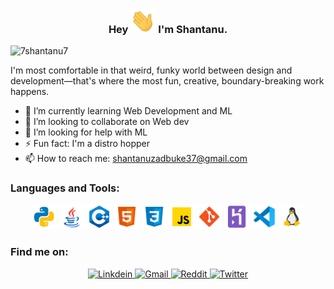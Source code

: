 <h3 align="center">Hey <img src="https://github.com/7shantanu7/7shantanu7/blob/main/assets/hi.gif" width="40px"/> I'm Shantanu.</h3>
<p align="left"> <img src="https://komarev.com/ghpvc/?username=7shantanu7&label=Profile%20views&color=0e75b6&style=flat" alt="7shantanu7" /> </p>


I'm most comfortable in that weird, funky world between design and development—that's where the most fun, creative, boundary-breaking work happens.

- 🌱 I’m currently learning Web Development and ML
- 👯 I’m looking to collaborate on Web dev
- 🤔 I’m looking for help with ML
- ⚡ Fun fact: I'm a distro hopper
- 📫 How to reach me: shantanuzadbuke37@gmail.com

<!--<p>
 <img align="right" src="https://github.com/7shantanu7/7shantanu7/blob/main/assets/87202985-820dcb80-c2b6-11ea-9f56-7ec461c497c3.gif" alt="programmergif">
</p>-->
 <!--<p id="streak" align="center">                                                                                                                           
 <img align="center" src="https://github-readme-streak-stats.herokuapp.com?user=7shantanu7&theme=tokyonight_duo">
<p>-->
 
 ### Languages and Tools:
 
 <p align="center">
  <img src="https://github.com/7shantanu7/7shantanu7/blob/main/assets/icons8-python.svg" width="40">
  <img src="https://github.com/7shantanu7/7shantanu7/blob/main/assets/icons8-java.svg" width="40">
  <img src="https://github.com/7shantanu7/7shantanu7/blob/main/assets/icons8-c%2B%2B.svg" width="40">
  <img src="https://github.com/7shantanu7/7shantanu7/blob/main/assets/icons8-html-5.svg" width="40">
  <img src="https://github.com/7shantanu7/7shantanu7/blob/main/assets/icons8-css3%20.svg" width="40">
  <img src="https://github.com/7shantanu7/7shantanu7/blob/main/assets/icons8-javascript.svg" width="40">
  <img src="https://github.com/7shantanu7/7shantanu7/blob/main/assets/icons8-git.svg" width="40">
  <img src="https://github.com/7shantanu7/7shantanu7/blob/main/assets/icons8-heroku.svg" width="40">
  <img src="https://github.com/7shantanu7/7shantanu7/blob/main/assets/icons8-visual-studio-code-2019.svg" width="40">
  <img src="https://github.com/7shantanu7/7shantanu7/blob/main/assets/icons8-linux-96.png" width="40">
</p>

<!--![shantanu's GitHub stats](https://github-readme-stats.vercel.app/api?username=7shantanu7&count_private=true&hide=contribs,prs)-->

### Find me on:
  <p id="contact" align="center"> 
  <a href = "https://www.linkedin.com/in/shantanu-zadbuke-0a194b188/" target="_blank">
    <img src="https://img.shields.io/badge/LinkedIn-0077B5?style=for-the-badge&logo=linkedin&logoColor=white&color=071A2C" alt="Linkdein"/>
  </a>
  <a href = "mailto:shantanuzadbuke37@gmail.com" target="_blank">
    <img src="https://img.shields.io/badge/Gmail-D14836?style=for-the-badge&logo=gmail&logoColor=white&color=071A2C" alt="Gmail"/>
  </a>
  <a href = "https://www.hackerrank.com/shantanuzadbuke1" target="_blank">
    <img src="https://img.shields.io/badge/-Hackerrank-2EC866?style=for-the-badge&logo=HackerRank&logoColor=white&color=071A2C" alt="Reddit"/>
  </a> 
  <a href="https://twitter.com/Shantanu7_7" target="_blank">
    <img src="https://img.shields.io/badge/twitter-%231DA1F2.svg?&style=for-the-badge&logo=twitter&logoColor=white&color=071A2C" alt="Twitter"/>
  </a> 
 </p>
 

